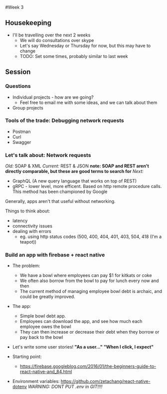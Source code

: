 #Week 3

## Housekeeping
- I'll be travelling over the next 2 weeks
  - We will do consultations over skype
  - Let's say Wednesday or Thursday for now, but this may have to change
  - TODO: Set some times, probably similar to last week


## Session

### Questions
- Individual projects - how are we going?
  - Feel free to email me with some ideas, and we can talk about them
- Group projects

### Tools of the trade: Debugging network requests
- Postman
- Curl
- Swagger

### Let's talk about: Network requests

*Old:* SOAP & XML
*Current:* REST & JSON
**note: SOAP and REST aren't directly comparable, but these are good terms to search for**
*Next:*
- GraphQL (A new query language that works on top of REST)
- gRPC - lower level, more efficent. Based on http remote procedure calls. This method has been championed by Google

Generally, apps aren't that useful without networking.

Things to think about:
- latency
- connectivity issues
- dealing with errors
  - eg. using http status codes (500, 400, 404, 401, 403, 504, 418 (I'm a teapot))



### Build an app with firebase + react native

- The problem:
  - We have a bowl where employees can pay $1 for kitkats or coke
  - We often also borrow from the bowl to pay for lunch every now and then
  - The current method of managing employee bowl debt is archaic, and could be greatly improved.

- The app:
  - Simple bowl debt app.
  - Employees can download the app, and see how much each employee owes the bowl
  - They can then increase or decrease their debt when they borrow or pay back to the bowl

- Let's write some user stories!
**"As a user..."**
**"When I click, I expect"**


- Starting point:
  - https://firebase.googleblog.com/2016/01/the-beginners-guide-to-react-native-and_84.html


- Environment variables:
https://github.com/zetachang/react-native-dotenv
*WARNING: DONT PUT .env in GIT!!!!*

